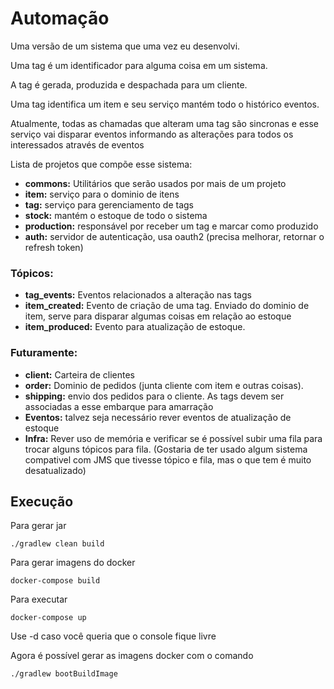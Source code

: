 # Automação

Uma versão de um sistema que uma vez eu desenvolvi.

Uma tag é um identificador para alguma coisa em um sistema. 

A tag é gerada, produzida e despachada para um cliente.

Uma tag identifica um item e seu serviço mantém todo o histórico eventos.

Atualmente, todas as chamadas que alteram uma tag são sincronas e esse serviço vai disparar eventos informando as alterações para todos os interessados através de eventos 

Lista de projetos que compõe esse sistema:
* **commons:** Utilitários que serão usados por mais de um projeto
* **item:** serviço para o dominio de itens
* **tag:** serviço para gerenciamento de tags
* **stock:** mantém o estoque de todo o sistema
* **production:** responsável por receber um tag e marcar como produzido
* **auth:** servidor de autenticação, usa oauth2 (precisa melhorar, retornar o refresh token) 

### Tópicos:
* **tag_events:** Eventos relacionados a alteração nas tags
* **item_created:** Evento de criação de uma tag. Enviado do dominio de item, serve para disparar algumas coisas em relação ao estoque 
* **item_produced:** Evento para atualização de estoque.

### Futuramente:
* **client:** Carteira de clientes
* **order:** Dominio de pedidos (junta cliente com item e outras coisas). 
* **shipping:** envio dos pedidos para o cliente. As tags devem ser associadas a esse embarque para amarração
* **Eventos:** talvez seja necessário rever eventos de atualização de estoque 
* **Infra:** Rever uso de memória e verificar se é possível subir uma fila para trocar alguns tópicos para fila. (Gostaria de ter usado algum sistema compativel com JMS que tivesse tópico e fila, mas o que tem é muito desatualizado)
                   

## Execução
Para gerar jar

    ./gradlew clean build

Para gerar imagens do docker

    docker-compose build

Para executar

    docker-compose up

Use -d caso você queria que o console fique livre

Agora é possível gerar as imagens docker com o comando
    
    ./gradlew bootBuildImage